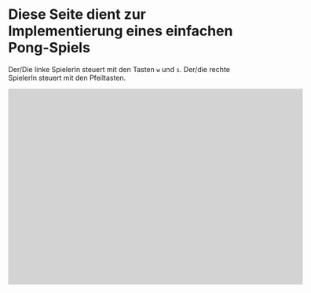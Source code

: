 # Diese Seite dient zur Implementierung eines einfachen Pong-Spiels

Der/Die linke SpielerIn steuert mit den Tasten `w` und `s`. 
Der/die rechte SpielerIn steuert mit den Pfeiltasten.

<script>
import {Game} from "./pong.js";
</script>

<style>
.playfield {
  position: relative;
  width: 600px;
  height: 400px;
  background-color: lightGray;
  border-color: black;
}

.ball {
  border-radius: 50%;
  width: 20px;
  height: 20px;
  background-color: Red;
  border-color: black;
}

.paddle {
  width: 10px;
  height: 100px;
  background-color: Purple;
}

.scoreBoard {
  width: 50px;
  height: 20px;
  background-color: lightGreen;
  text-align: center;
}
</style>

<div class="playfield" id="playfield"></div>

<script>

let playfield = lively.query(this, "#playfield");
let ball = <div class="ball" id="ball"></div>;
let paddleLeft = <div class="paddle" id="paddleLeft"></div>;
let paddleRight = <div class="paddle" id="paddleRight"></div>;
let scoreBoard = <div class="scoreBoard" id="scoreBoard"></div>;

let game = new Game(playfield, ball, [paddleLeft, paddleRight], scoreBoard, this.parentElement);

(async () => {
  while(lively.isInBody(playfield)) {
    game.step();
    await lively.sleep(10);
  }
})()
""
</script>
